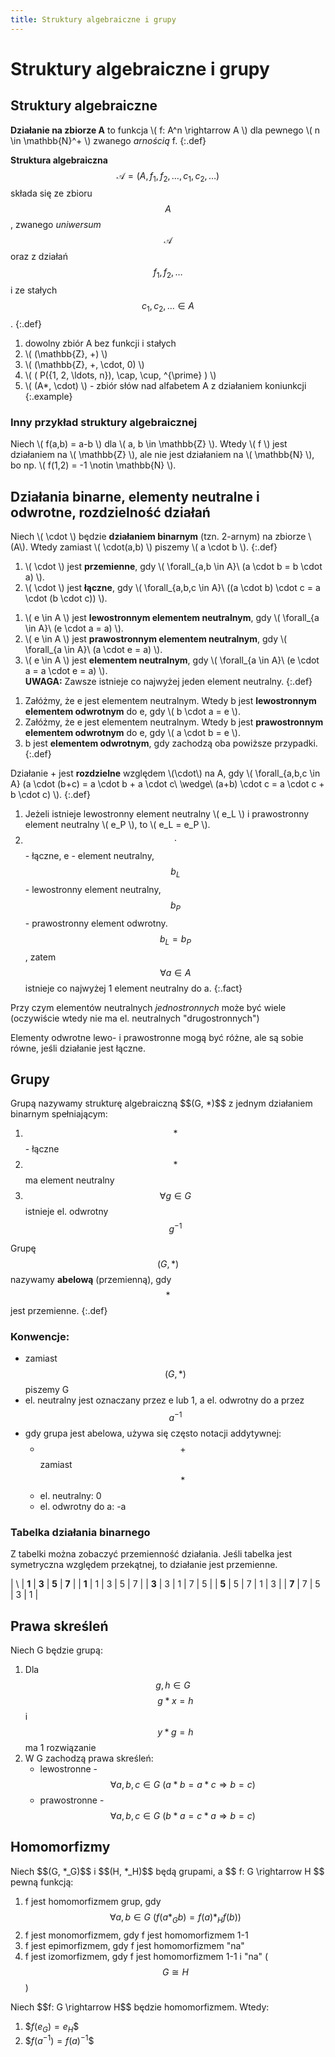 ```yaml
---
title: Struktury algebraiczne i grupy
---
```


# Struktury algebraiczne i grupy

## Struktury algebraiczne

**Działanie na zbiorze A** to funkcja \\( f: A^n \rightarrow A \\) dla pewnego \\( n \in \mathbb{N}^+ \\) zwanego _arnością_ f.
{:.def}

**Struktura algebraiczna** $$ \mathcal{A} = (A, f_1, f_2, \ldots, c_1, c_2, \ldots) $$ składa się ze zbioru $$ A $$, zwanego _uniwersum_ $$ \mathcal{A} $$ oraz z działań $$ f_1, f_2, \ldots $$ i ze stałych $$ c_1, c_2, \ldots \in A $$.
{:.def}

1. dowolny zbiór A bez funkcji i stałych
2. \\( (\mathbb{Z}, +) \\)
3. \\( (\mathbb{Z}, +, \cdot, 0) \\)
4. \\( ( P({1, 2, \ldots, n}), \cap, \cup, ^{\prime} ) \\)
5. \\( (A*, \cdot) \\) - zbiór słów nad alfabetem A z działaniem koniunkcji
{:.example}

### Inny przykład struktury algebraicznej

Niech \\( f(a,b) = a-b \\) dla \\( a, b \in \mathbb{Z} \\). Wtedy \\( f \\) jest działaniem na \\( \mathbb{Z} \\), ale nie jest działaniem na \\( \mathbb{N} \\), bo np. \\( f(1,2) = -1 \notin \mathbb{N} \\).

## Działania binarne, elementy neutralne i odwrotne, rozdzielność działań

<!-- działanie binarne -->
Niech \\( \cdot \\) będzie **działaniem binarnym** (tzn. 2-arnym) na zbiorze \\(A\\). Wtedy zamiast \\( \cdot(a,b) \\) piszemy \\( a \cdot b \\).
{:.def}

<!-- przemienność i łączność operatorów -->
1. \\( \cdot \\) jest **przemienne**, gdy \\( \forall_{a,b \in A}\ (a \cdot b = b \cdot a) \\).
2. \\( \cdot \\) jest **łączne**, gdy \\( \forall_{a,b,c \in A}\ ((a \cdot b) \cdot c = a \cdot (b \cdot c)) \\).

<!-- elementy neutralne -->
1. \\( e \in A \\) jest **lewostronnym elementem neutralnym**, gdy \\( \forall_{a \in A}\ (e \cdot a = a) \\).
2. \\( e \in A \\) jest **prawostronnym elementem neutralnym**, gdy \\( \forall_{a \in A}\ (a \cdot e = a) \\).
3. \\( e \in A \\) jest **elementem neutralnym**, gdy \\( \forall_{a \in A}\ (e \cdot a = a \cdot e = a) \\).  
**UWAGA:** Zawsze istnieje co najwyżej jeden element neutralny.
{:.def}

<!-- elementy odwrotne -->
1. Załóżmy, że e jest elementem neutralnym. Wtedy b jest **lewostronnym elementem odwrotnym** do e, gdy \\( b \cdot a = e \\).
2. Załóżmy, że e jest elementem neutralnym. Wtedy b jest **prawostronnym elementem odwrotnym** do e, gdy \\( a \cdot b = e \\).
3. b jest **elementem odwrotnym**, gdy zachodzą oba powiższe przypadki.
{:.def}

<!-- rozdzielność działań -->
Działanie + jest **rozdzielne** względem \\(\cdot\\) na A, gdy \\( \forall_{a,b,c \in A} (a \cdot (b+c) = a \cdot b + a \cdot c\ \wedge\ (a+b) \cdot c = a \cdot c + b \cdot c) \\).
{:.def} 

<!-- fakty -->
1. Jeżeli istnieje lewostronny element neutralny \\( e_L \\) i prawostronny element neutralny \\( e_P \\), to \\( e_L = e_P \\).
2. $$\cdot$$ - łączne, e - element neutralny, $$b_L$$ - lewostronny element neutralny, $$b_P$$ - prawostronny element odwrotny.  
$$b_L = b_P$$, zatem $$\forall a \in A$$ istnieje co najwyżej 1 element neutralny do a.
{:.fact}

Przy czym elementów neutralnych _jednostronnych_ może być wiele (oczywiście wtedy nie ma el. neutralnych "drugostronnych")

Elementy odwrotne lewo- i prawostronne mogą być różne, ale są sobie równe, jeśli działanie jest łączne.

## Grupy

<div class="def" markdown="1">
Grupą nazywamy strukturę algebraiczną $$(G, *)$$ z jednym działaniem binarnym spełniającym:

1. $$*$$ - łączne
2. $$*$$ ma element neutralny
3. $$\forall g \in G$$ istnieje el. odwrotny $$g^{-1}$$
</div>

Grupę $$(G, *)$$ nazywamy **abelową** (przemienną), gdy $$*$$ jest przemienne.
{:.def}

### Konwencje:

- zamiast $$(G, *)$$ piszemy G
- el. neutralny jest oznaczany przez e lub 1, a el. odwrotny do a przez $$a^{-1}$$
- gdy grupa jest abelowa, używa się często notacji addytywnej:
    - $$+$$ zamiast $$*$$
    - el. neutralny: 0
    - el. odwrotny do a: -a

### Tabelka działania binarnego

Z tabelki można zobaczyć przemienność działania. Jeśli tabelka jest symetryczna względem przekątnej, to działanie jest przemienne.

| \ | **1** | **3** | **5** | **7** |
| **1** | 1 | 3 | 5 | 7 | 
| **3** | 3 | 1 | 7 | 5 |
| **5** | 5 | 7 | 1 | 3 |
| **7** | 7 | 5 | 3 | 1 |

## Prawa skreśleń

<div class="fact" markdown="1">
Niech G będzie grupą:

1. Dla $$g, h \in G\ \ $$ $$g * x = h$$ i $$y * g = h$$ ma 1 rozwiązanie
2. W G zachodzą prawa skreśleń:
    - lewostronne - $$\forall a,b,c \in G\ (a*b=a*c \Rightarrow b=c)$$
    - prawostronne - $$\forall a,b,c \in G\ (b*a=c*a \Rightarrow b=c)$$
</div>

## Homomorfizmy

<div class="def" markdown="1">
Niech $$(G, *_G)$$ i $$(H, *_H)$$ będą grupami, a $$ f: G \rightarrow H $$ pewną funkcją:

1. f jest homomorfizmem grup, gdy $$\forall a,b \in G\ ( f(a *_G b) = f(a) *_H f(b) )$$
2. f jest monomorfizmem, gdy f jest homomorfizmem 1-1
3. f jest epimorfizmem, gdy f jest homomorfizmem "na"
4. f jest izomorfizmem, gdy f jest homomorfizmem 1-1 i "na" ($$G \cong H$$)
</div>

<div class="fact" markdown="1">
Niech $$f: G \rightarrow H$$ będzie homomorfizmem. Wtedy:

1. \$$f(e_G) = e_H$$
2. \$$f(a^{-1}) = f(a)^{-1}$$
</div>